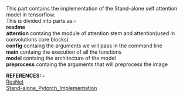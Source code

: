This part contains the implementation of the Stand-alone self attention model in tensorflow.        
This is divided into parts as:-         
**readme**           
**attention** containg the module of attention stem and attention(used in convolutions core blocks)           
**config** containg the arguments we will pass in the command line           
**main** containg the execution of all the functions      
**model** containg the architecture of the model         
**preprocess** containg the arguments that will preprocess the image

**REFERENCES: -**       
[ResNet](https://github.com/suvoooo/Learn-TensorFlow/blob/master/resnet/Implement_Resnet_TensorFlow.ipynb)          
[Stand-alone_Pytorch_Implementation](https://github.com/leaderj1001/Stand-Alone-Self-Attention)
